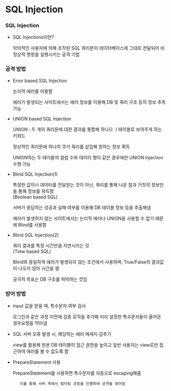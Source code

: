 # SQL Injection

### SQL Injection

* SQL Injections이란?

    악의적인 사용자에 의해 조작된 SQL 쿼리문이 데이터베이스에 그대로 전달되어 비정상적 명령을 실행시키는 공격 기법

### 공격 방법

* Error based SQL Injection

    논리적 에러를 이용함

    에러가 발생되는 사이트에서는 에러 정보를 이용해 DB 및 쿼리 구조 등의 정보 추측 가능

* UNION based SQL Injection

    UNION : 두 개의 쿼리문에 대한 결과를 통합해 하나으 ㅣ테이블로 보여주게 하는 키워드

    정상적인 쿼리문에 하나의 쿠가 쿼리를 삽입해 원하는 정보 획득

    UNION하는 두 테이블의 컬럼 수와 데이터 형이 같은 경우에만 UNION Injection 수행 가능

* Blind SQL Injection(1)

    특정한 값이나 데이터를 전달받는 것이 아닌, 쿼리를 통해 나온 참과 거짓의 정보만을 통해 정보를 취득함\
    (Boolean based SQL)

    서버가 응답하는 성공과 실패 여부를 이용해 DB 테이블 정보 등을 추출해냄

    에러가 발생하지 않는 사이트에서는 논리적 에러나 UNION을 사용할 수 없기 때문에 Blind를 사용함

* Blind SQL Injection(2)

    쿼리 결과를 특정 시간만큼 지연시키는 것\
    (Time based SQL)

    Blind와 동일하게 에러가 발생되지 않는 조건에서 사용하며, True/False의 결과값이 나오지 않아 시간을 잼

    궁극적 목표는 DB 구조를 파악하는 것임

### 방어 방법

* input 값을 받을 때, 특수문자 여부 검사

    로그인과 같은 과정 이전에 검증 로직을 추가해 미리 설정한 특수문자들이 올어온 경우요청을 막아냄

* SQL 서버 오류 발생 시, 해당하는 에러 메세지 감추기

    view를 활용해 원본 DB 테이블의 접근 권한을 높이고 일반 사용자는 view로만 접근하여 에러를 볼 수 없도록 함

* PrepareStatement 사용

    PrepareStatement를 사용하면 특수문자를 자동으로 escaping해줌

         이를 통해 서버 측에서 필터링 과정을 진행하여 공격을 방어함

    